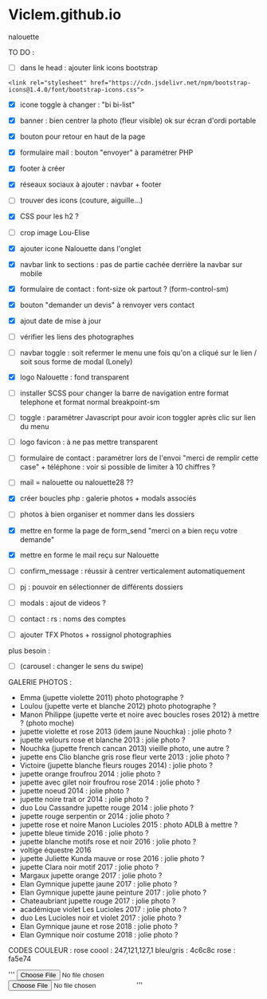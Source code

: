 # Viclem.github.io
nalouette


TO DO :
- [ ] dans le head : ajouter link icons bootstrap
```
<link rel="stylesheet" href="https://cdn.jsdelivr.net/npm/bootstrap-icons@1.4.0/font/bootstrap-icons.css">
```
- [x] icone toggle à changer : "bi bi-list"
- [x] banner : bien centrer la photo (fleur visible)  ok sur écran d'ordi portable
- [x] bouton pour retour en haut de la page
- [x] formulaire mail : bouton "envoyer" à paramétrer PHP
- [x] footer à créer
- [x] réseaux sociaux à ajouter : navbar + footer
- [ ] trouver des icons (couture, aiguille...)
- [x] CSS pour les h2 ?
- [ ] crop image Lou-Elise
- [x] ajouter icone Nalouette dans l'onglet
- [x] navbar link to sections : pas de partie cachée derrière la navbar sur mobile
- [x] formulaire de contact : font-size ok partout ? (form-control-sm)
- [x] bouton "demander un devis" à renvoyer vers contact
- [x] ajout date de mise à jour
- [ ] vérifier les liens des photographes
- [ ] navbar toggle : soit refermer le menu une fois qu'on a cliqué sur le lien / soit sous forme de modal (Lonely)
- [x] logo Nalouette : fond transparent
- [ ] installer SCSS pour changer la barre de navigation entre format telephone et format normal breakpoint-sm
- [ ] toggle : paramétrer Javascript pour avoir icon toggler après clic sur lien du menu
- [ ] logo favicon : à ne pas mettre transparent
- [ ] formulaire de contact : paramétrer lors de l'envoi "merci de remplir cette case" + téléphone : voir si possible de limiter à 10 chiffres ?
- [ ] mail = nalouette ou nalouette28 ??
- [x] créer boucles php : galerie photos + modals associés
- [ ] photos à bien organiser et nommer dans les dossiers
- [x] mettre en forme la page de form_send "merci on a bien reçu votre demande"
- [x] mettre en forme le mail reçu sur Nalouette
- [ ] confirm_message : réussir à centrer verticalement automatiquement
- [ ] pj : pouvoir en sélectionner de différents dossiers
- [ ] modals : ajout de videos ?
- [ ] contact : rs : noms des comptes
- [ ] ajouter TFX Photos + rossignol photographies


plus besoin :
- [ ] (carousel : changer le sens du swipe)


GALERIE PHOTOS :
- Emma (jupette violette 2011) photo photographe ?
- Loulou (jupette verte et blanche 2012) photo photographe ?
- Manon Philippe (jupette verte et noire avec boucles roses 2012) à mettre ? (photo moche)
- jupette violette et rose 2013 (idem jaune Nouchka) : jolie photo ?
- jupette velours rose et blanche 2013 : jolie photo ?
- Nouchka (jupette french cancan 2013) vieille photo, une autre ?
- jupette ens Clio blanche gris rose fleur verte 2013 : jolie photo ?
- Victoire (jupette blanche fleurs rouges 2014) : jolie photo ?
- jupette orange froufrou 2014 : jolie photo ?
- jupette avec gilet noir froufrou rose 2014 : jolie photo ?
- jupette noeud 2014 : jolie photo ?
- jupette noire trait or 2014 : jolie photo ?
- duo Lou Cassandre jupette rouge 2014 : jolie photo ?
- jupette rouge serpentin or 2014 : jolie photo ?
- jupette rose et noire Manon Lucioles 2015 : photo ADLB à mettre ?
- jupette bleue timide 2016 : jolie photo ?
- jupette blanche motifs rose et noir 2016 : jolie photo ?
- voltige équestre 2016
- jupette Juliette Kunda mauve or rose 2016 : jolie photo ?
- jupette Clara noir motif 2017 : jolie photo ?
- Margaux jupette orange 2017 : jolie photo ?
- Elan Gymnique jupette jaune 2017 : jolie photo ?
- Elan Gymnique jupette jaune peinture 2017 : jolie photo ?
- Chateaubriant jupette rouge 2017 : jolie photo ?
- académique violet Les Lucioles 2017 : jolie photo ?
- duo Les Lucioles noir et violet 2017 : jolie photo ?
- Elan Gymnique jaune et rose 2018 : jolie photo ?
- Elan Gymnique noir costume 2018 : jolie photo ?




CODES COULEUR :
rose coool : 247,121,127,1
bleu/gris : 4c6c8c
rose : fa5e74


'''
<input type="file" accept="image/*,.pdf">
<input type="file" id="docpicker" accept=".doc,.docx,application/msword,application/vnd.openxmlformats-officedocument.wordprocessingml.document">
'''
